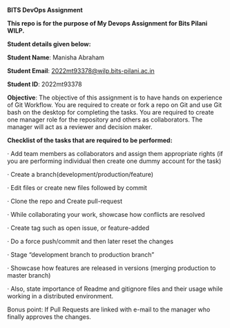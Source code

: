 **BITS DevOps Assignment**

**This repo is for the purpose of My Devops Assignment for Bits Pilani WILP.** 

**Student details given below:**

**Student Name**: Manisha Abraham

**Student Email**: 2022mt93378@wilp.bits-pilani.ac.in

**Student ID**: 2022mt93378

**Objective**:
The objective of this assignment is to have hands on experience of Git Workflow. You are required to create or fork a repo on Git and use Git bash on the desktop for completing the tasks. You are required to create one manager role for the repository and others as collaborators. The manager will act as a reviewer and decision maker. 


**Checklist of the tasks that are required to be performed:**

·       Add team members as collaborators and assign them appropriate rights (if you are performing individual then create one dummy account for the task)

·       Create a branch(development/production/feature)

·       Edit files or create new files followed by commit

·       Clone the repo and Create pull-request

·       While collaborating your work, showcase how conflicts are resolved

·       Create tag such as open issue, or feature-added

·       Do a force push/commit and then later reset the changes

·       Stage “development branch to production branch”

·       Showcase how features are released in versions (merging production to master branch)

·       Also, state importance of Readme and gitignore files and their usage while working in a distributed environment.

Bonus point: If Pull Requests are linked with e-mail to the manager who finally approves the changes.
